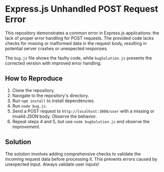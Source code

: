 # Express.js Unhandled POST Request Error

This repository demonstrates a common error in Express.js applications: the lack of proper error handling for POST requests.  The provided code lacks checks for missing or malformed data in the request body, resulting in potential server crashes or unexpected responses.

The `bug.js` file shows the faulty code, while `bugSolution.js` presents the corrected version with improved error handling.

## How to Reproduce

1. Clone the repository.
2. Navigate to the repository's directory.
3. Run `npm install` to install dependencies.
4. Run `node bug.js`. 
5. Send a POST request to `http://localhost:3000/user` with a missing or invalid JSON body.  Observe the behavior.
6. Repeat steps 4 and 5, but use `node bugSolution.js` and observe the improvement.

## Solution

The solution involves adding comprehensive checks to validate the incoming request data before processing it.  This prevents errors caused by unexpected input.  Always validate user inputs!